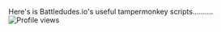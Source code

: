 Here's is Battledudes.io's useful tampermonkey scripts..........
![Profile views](https://komarev.com/ghpvc/?username=M-Rithish&color=blueviolet&style=flat-square)
